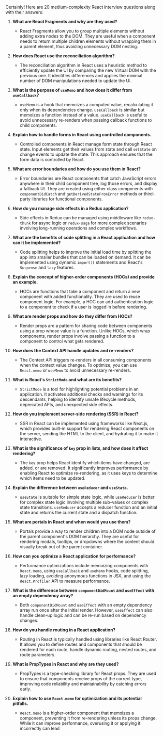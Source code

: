Certainly! Here are 20 medium-complexity React interview questions along with their answers:

1. **What are React Fragments and why are they used?**
   - React Fragments allow you to group multiple elements without adding extra nodes to the DOM. They are useful when a component needs to return multiple children elements without wrapping them in a parent element, thus avoiding unnecessary DOM nesting.

2. **How does React use the reconciliation algorithm?**
   - The reconciliation algorithm in React uses a heuristic method to efficiently update the UI by comparing the new Virtual DOM with the previous one. It identifies differences and applies the minimal number of DOM manipulations needed to update the UI.

3. **What is the purpose of `useMemo` and how does it differ from `useCallback`?**
   - `useMemo` is a hook that memoizes a computed value, recalculating it only when its dependencies change. `useCallback` is similar but memoizes a function instead of a value. `useCallback` is useful to avoid unnecessary re-renders when passing callback functions to child components.

4. **Explain how to handle forms in React using controlled components.**
   - Controlled components in React manage form state through React state. Input elements get their values from state and call `setState` on change events to update the state. This approach ensures that the form data is controlled by React.

5. **What are error boundaries and how do you use them in React?**
   - Error boundaries are React components that catch JavaScript errors anywhere in their child component tree, log those errors, and display a fallback UI. They are created using either class components with `componentDidCatch` and `getDerivedStateFromError` methods or third-party libraries for functional components.

6. **How do you manage side effects in a Redux application?**
   - Side effects in Redux can be managed using middleware like `redux-thunk` for async logic or `redux-saga` for more complex scenarios involving long-running operations and complex workflows.

7. **What are the benefits of code splitting in a React application and how can it be implemented?**
   - Code splitting helps to improve the initial load time by splitting the app into smaller bundles that can be loaded on demand. It can be implemented using dynamic `import()` statements and React's `Suspense` and `lazy` features.

8. **Explain the concept of higher-order components (HOCs) and provide an example.**
   - HOCs are functions that take a component and return a new component with added functionality. They are used to reuse component logic. For example, a HOC can add authentication logic to a component to check if a user is logged in before rendering.

9. **What are render props and how do they differ from HOCs?**
   - Render props are a pattern for sharing code between components using a prop whose value is a function. Unlike HOCs, which wrap components, render props involve passing a function to a component to control what gets rendered.

10. **How does the Context API handle updates and re-renders?**
    - The Context API triggers re-renders in all consuming components when the context value changes. To optimize, you can use `React.memo` or `useMemo` to avoid unnecessary re-renders.

11. **What is React's `StrictMode` and what are its benefits?**
    - `StrictMode` is a tool for highlighting potential problems in an application. It activates additional checks and warnings for its descendants, helping to identify unsafe lifecycle methods, deprecated APIs, and unexpected side effects.

12. **How do you implement server-side rendering (SSR) in React?**
    - SSR in React can be implemented using frameworks like Next.js, which provides built-in support for rendering React components on the server, sending the HTML to the client, and hydrating it to make it interactive.

13. **What is the significance of `key` prop in lists, and how does it affect rendering?**
    - The `key` prop helps React identify which items have changed, are added, or are removed. It significantly improves performance by enabling React to optimize re-rendering, as it uses keys to determine which items need to be updated.

14. **Explain the difference between `useReducer` and `useState`.**
    - `useState` is suitable for simple state logic, while `useReducer` is better for complex state logic involving multiple sub-values or complex state transitions. `useReducer` accepts a reducer function and an initial state and returns the current state and a dispatch function.

15. **What are portals in React and when would you use them?**
    - Portals provide a way to render children into a DOM node outside of the parent component's DOM hierarchy. They are useful for rendering modals, tooltips, or dropdowns where the content should visually break out of the parent container.

16. **How can you optimize a React application for performance?**
    - Performance optimizations include memoizing components with `React.memo`, using `useCallback` and `useMemo` hooks, code splitting, lazy loading, avoiding anonymous functions in JSX, and using the `React.Profiler` API to measure performance.

17. **What is the difference between `componentDidMount` and `useEffect` with an empty dependency array?**
    - Both `componentDidMount` and `useEffect` with an empty dependency array run once after the initial render. However, `useEffect` can also handle clean-up logic and can be re-run based on dependency changes.

18. **How do you handle routing in a React application?**
    - Routing in React is typically handled using libraries like React Router. It allows you to define routes and components that should be rendered for each route, handle dynamic routing, nested routes, and route parameters.

19. **What is PropTypes in React and why are they used?**
    - PropTypes is a type-checking library for React props. They are used to ensure that components receive props of the correct type, improving code reliability and maintainability by catching errors early.

20. **Explain how to use `React.memo` for optimization and its potential pitfalls.**
    - `React.memo` is a higher-order component that memoizes a component, preventing it from re-rendering unless its props change. While it can improve performance, overusing it or applying it incorrectly can lead